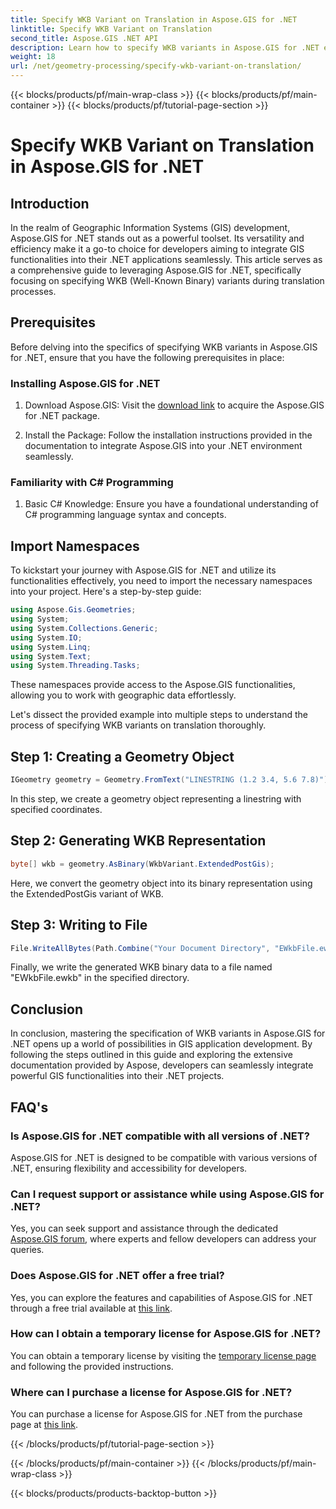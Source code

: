 ```yaml
---
title: Specify WKB Variant on Translation in Aspose.GIS for .NET
linktitle: Specify WKB Variant on Translation
second_title: Aspose.GIS .NET API
description: Learn how to specify WKB variants in Aspose.GIS for .NET effortlessly with this comprehensive guide. Boost your GIS development skills.
weight: 18
url: /net/geometry-processing/specify-wkb-variant-on-translation/
---
```


{{< blocks/products/pf/main-wrap-class >}}
{{< blocks/products/pf/main-container >}}
{{< blocks/products/pf/tutorial-page-section >}}

# Specify WKB Variant on Translation in Aspose.GIS for .NET

## Introduction
In the realm of Geographic Information Systems (GIS) development, Aspose.GIS for .NET stands out as a powerful toolset. Its versatility and efficiency make it a go-to choice for developers aiming to integrate GIS functionalities into their .NET applications seamlessly. This article serves as a comprehensive guide to leveraging Aspose.GIS for .NET, specifically focusing on specifying WKB (Well-Known Binary) variants during translation processes.
## Prerequisites
Before delving into the specifics of specifying WKB variants in Aspose.GIS for .NET, ensure that you have the following prerequisites in place:
### Installing Aspose.GIS for .NET
1. Download Aspose.GIS: Visit the [download link](https://releases.aspose.com/gis/net/) to acquire the Aspose.GIS for .NET package.
   
2. Install the Package: Follow the installation instructions provided in the documentation to integrate Aspose.GIS into your .NET environment seamlessly.
### Familiarity with C# Programming
1. Basic C# Knowledge: Ensure you have a foundational understanding of C# programming language syntax and concepts.

## Import Namespaces
To kickstart your journey with Aspose.GIS for .NET and utilize its functionalities effectively, you need to import the necessary namespaces into your project. Here's a step-by-step guide:

```csharp
using Aspose.Gis.Geometries;
using System;
using System.Collections.Generic;
using System.IO;
using System.Linq;
using System.Text;
using System.Threading.Tasks;
```
These namespaces provide access to the Aspose.GIS functionalities, allowing you to work with geographic data effortlessly.

Let's dissect the provided example into multiple steps to understand the process of specifying WKB variants on translation thoroughly.
## Step 1: Creating a Geometry Object
```csharp
IGeometry geometry = Geometry.FromText("LINESTRING (1.2 3.4, 5.6 7.8)");
```
In this step, we create a geometry object representing a linestring with specified coordinates.
## Step 2: Generating WKB Representation
```csharp
byte[] wkb = geometry.AsBinary(WkbVariant.ExtendedPostGis);
```
Here, we convert the geometry object into its binary representation using the ExtendedPostGis variant of WKB.
## Step 3: Writing to File
```csharp
File.WriteAllBytes(Path.Combine("Your Document Directory", "EWkbFile.ewkb"), wkb);
```
Finally, we write the generated WKB binary data to a file named "EWkbFile.ewkb" in the specified directory.

## Conclusion
In conclusion, mastering the specification of WKB variants in Aspose.GIS for .NET opens up a world of possibilities in GIS application development. By following the steps outlined in this guide and exploring the extensive documentation provided by Aspose, developers can seamlessly integrate powerful GIS functionalities into their .NET projects.
## FAQ's
### Is Aspose.GIS for .NET compatible with all versions of .NET?
Aspose.GIS for .NET is designed to be compatible with various versions of .NET, ensuring flexibility and accessibility for developers.
### Can I request support or assistance while using Aspose.GIS for .NET?
Yes, you can seek support and assistance through the dedicated [Aspose.GIS forum](https://forum.aspose.com/c/gis/33), where experts and fellow developers can address your queries.
### Does Aspose.GIS for .NET offer a free trial?
Yes, you can explore the features and capabilities of Aspose.GIS for .NET through a free trial available at [this link](https://releases.aspose.com/).
### How can I obtain a temporary license for Aspose.GIS for .NET?
You can obtain a temporary license by visiting the [temporary license page](https://purchase.aspose.com/temporary-license/) and following the provided instructions.
### Where can I purchase a license for Aspose.GIS for .NET?
You can purchase a license for Aspose.GIS for .NET from the purchase page at [this link](https://purchase.aspose.com/buy).

{{< /blocks/products/pf/tutorial-page-section >}}

{{< /blocks/products/pf/main-container >}}
{{< /blocks/products/pf/main-wrap-class >}}

{{< blocks/products/products-backtop-button >}}
